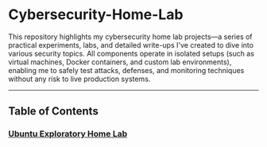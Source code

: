 # Cybersecurity-Home-Lab

This repository highlights my cybersecurity home lab projects—a series of practical experiments, labs, and detailed write-ups I've created to dive into various security topics. All components operate in isolated setups (such as virtual machines, Docker containers, and custom lab environments), enabling me to safely test attacks, defenses, and monitoring techniques without any risk to live production systems.

---

## Table of Contents

### [Ubuntu Exploratory Home Lab]([https://github.com/arinjay-srivastava/Cybersecurity-Home-Lab/commit/2ffbec4232c875e4f032d715cd5c1e2ad2c5779f#diff-3ef14470b082418b31c99270576155ceb6cef78a55bca001bc995afa71b30bad](https://github.com/arinjay-srivastava/Cybersecurity-Home-Lab/blob/2ffbec4232c875e4f032d715cd5c1e2ad2c5779f/Docs/Assignment%204/Ubuntu%20Exploratory%20Home%20Lab.md))
